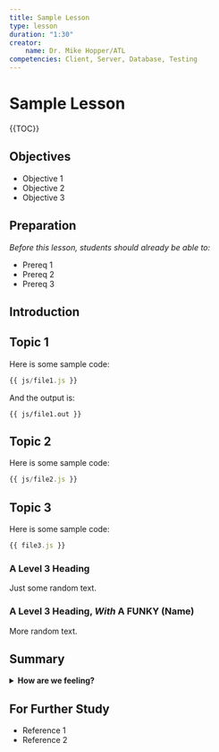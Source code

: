 ```yaml
---
title: Sample Lesson
type: lesson
duration: "1:30"
creator:
    name: Dr. Mike Hopper/ATL
competencies: Client, Server, Database, Testing
---
```


# Sample Lesson

{{TOC}}

## Objectives
* Objective 1
* Objective 2
* Objective 3

## Preparation
*Before this lesson, students should already be able to:*

* Prereq 1
* Prereq 2
* Prereq 3

## Introduction

## Topic 1

Here is some sample code:

```javascript
{{ js/file1.js }}
```

And the output is:

```
{{ js/file1.out }}
```

## Topic 2

Here is some sample code:

```javascript
{{ js/file2.js }}
```

## Topic 3

Here is some sample code:

```javascript
{{ file3.js }}
```

### A Level 3 Heading

Just some random text.

### A Level 3 Heading, *With* A __FUNKY__ (Name)

More random text.

## Summary

<details>
  <summary><strong>How are we feeling?</strong></summary>
  > Feeling great, thanks for asking!
</details>

## For Further Study

* Reference 1
* Reference 2
